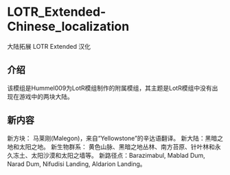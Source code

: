 # LOTR_Extended-Chinese_localization
大陆拓展 LOTR Extended 汉化

## 介绍
该模组是Hummel009为LotR模组制作的附属模组，其主题是LotR模组中没有出现在游戏中的两块大陆。

## 新内容
新方块： 马莱刚(Malegon)，来自“Yellowstone”的辛达语翻译。
新大陆：黑暗之地和太阳之地。
新生物群系： 黄色山脉、黑暗之地丛林、南方苔原、针叶林和永久冻土、太阳沙漠和太阳之墙等。
新路径点：Barazimabul, Mablad Dum, Narad Dum, Nifudisi Landing, Aldarion Landing。
